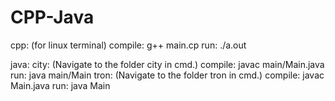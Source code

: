 # CPP-Java

cpp:
  (for linux terminal)
  compile: g++ main.cp
  run: ./a.out

java:
  city:
    (Navigate to the folder city in cmd.)
    compile: javac main/Main.java
    run: java main/Main
  tron:
    (Navigate to the folder tron in cmd.)
    compile: javac Main.java
    run: java Main
